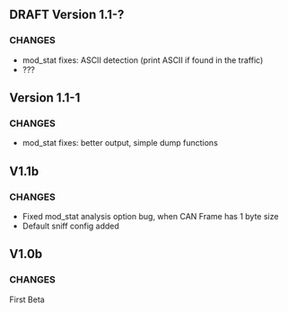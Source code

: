 ## DRAFT Version 1.1-?
### CHANGES
 - mod_stat fixes: ASCII detection (print ASCII if found in the traffic)
 - ???

## Version 1.1-1
### CHANGES
 - mod_stat fixes: better output, simple dump functions

## V1.1b
### CHANGES
 - Fixed mod_stat analysis option bug, when CAN Frame has 1 byte size
 - Default sniff config added


## V1.0b
### CHANGES
First Beta

